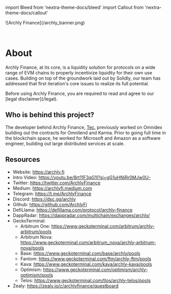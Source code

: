 import Bleed from 'nextra-theme-docs/bleed'
import Callout from 'nextra-theme-docs/callout'

<Bleed>
  ![Archly Finance](/archly_banner.png)
</Bleed>

&nbsp;

# About

Archly Finance, at its core, is a liquidity solution for protocols on a wide range of EVM chains to properly incentivize liquidity for their own use cases. Building on top of the groundwork laid out by Solidly, our team has addressed that first iteration's core issues to realize its full potential.

<Callout emoji="⚠️">
  Before using Archly Finance, you are required to read and agree to our
  [legal disclaimer](/legal).
</Callout>

## Who is behind this project?

The developer behind Archly Finance, [Tec](https://twitter.com/tec05isalive), previously worked on Omnidex building out the contracts for Omnilend and Karma. Prior to going full time in the blockchain space, he worked for Microsoft and Amazon as a software engineer, building out large distributed services at scale.

## Resources

* Website: https://archly.fi
* Intro Video: https://youtu.be/8rt11F3qG1I?si=gG1uHNiRr0MJw0U-
* Twitter: https://twitter.com/ArchlyFinance
* Medium: https://archlyfi.medium.com
* Telegram: https://t.me/ArchlyFinance
* Discord: https://dsc.gg/archly
* Github: https://github.com/ArchlyFi
* DefiLlama: https://defillama.com/protocol/archly-finance
* DappRadar: https://dappradar.com/multichain/exchanges/archly/
* GeckoTerminal: 
    * Arbitrum One: https://www.geckoterminal.com/arbitrum/archly-arbitrum/pools
    * Arbitrum Nova: https://www.geckoterminal.com/arbitrum_nova/archly-arbitrum-nova/pools
    * Base: https://www.geckoterminal.com/base/archly/pools
    * Fantom: https://www.geckoterminal.com/ftm/archly-ftm/pools
    * Kava: https://www.geckoterminal.com/kava/archly-kava/pools
    * Optimism: https://www.geckoterminal.com/optimism/archly-optimism/pools
    * Telos: https://www.geckoterminal.com/tlos/archly-telos/pools
* Zealy: https://zealy.io/c/archlyfinance/questboard
